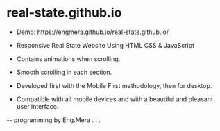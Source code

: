 # real-state.github.io

- Demo: https://engmera.github.io/real-state.github.io/

- Responsive Real State Website Using HTML CSS & JavaScript
- Contains animations when scrolling.
- Smooth scrolling in each section.
- Developed first with the Mobile First methodology, then for desktop.
- Compatible with all mobile devices and with a beautiful and pleasant user interface.

-- programming by Eng.Mera . . . 
